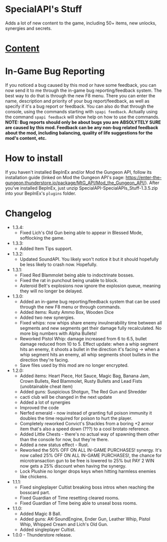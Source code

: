 # SpecialAPI's Stuff
Adds a lot of new content to the game, including 50+ items, new unlocks, synergies and secrets.

# [Content](https://github.com/SpecialAPI/SpecialStuffPack/blob/main/Content.md)

# In-Game Bug Reporting
If you noticed a bug caused by this mod or have some feedback, you can now send it to me through the in-game bug reporting/feedback system. The best way to do that is through the new F8 menu. There you can enter the name, description and priority of your bug report/feedback, as well as specify if it's a bug report or feedback. You can also do that through the console, using the commands starting with `spapi feedback`. Actually using the command `spapi feedback` will show help on how to use the commands. **NOTE: Bug reports should only be about bugs you are ABSOLYTELY SURE are caused by this mod. Feedback can be any non-bug related feedback about the mod, including balancing, quality of life suggestions for the mod's content, etc.**

# How to install
If you haven't installed BepInEx and/or Mod the Gungeon API, follow its installation guide (linked on Mod the Gungeon API's page: https://enter-the-gungeon.thunderstore.io/package/MtG_API/Mod_the_Gungeon_API/). After you've installed BepInEx, just unzip SpecialAPI-SpecialAPIs_Stuff-1.3.5.zip into your BepInEx's `plugins` folder.

# Changelog
 * 1.3.4:
   * Fixed Lich's Old Gun being able to appear in Blessed Mode, softlocking the game.
 * 1.3.3:
   * Added Item Tips support.
 * 1.3.2:
   * Updated SoundAPI. You likely won't notice it but it should hopefully be less likely to crash now. Hopefully.
 * 1.3.1:
   * Fixed Red Blammolet being able to indoctrinate bosses.
   * Fixed the rat in punchout being unable to block.
   * Asteroid Belt's explosions now ignore the explosion queue, meaning they will no longer be delayed.
 * 1.3.0:
   * Added an in-game bug reporting/feedback system that can be used through the new F8 menu or through commands.
   * Added items: Rusty Ammo Box, Wooden Dice
   * Added two new synergies.
   * Fixed whips: now whips share enemy invulnerability time between all segments and new segments get their damage fully recalculated. No more big numbers with Alpha Bullets!
   * Reworked Pistol Whip: damage increased from 6 to 6.5, bullet damage reduced from 10 to 5. Effect update: when a whip segment hits an enemy, it shoots a bullet in the direction it's facing -> when a whip segment hits an enemy, all whip segments shoot bullets in the direction they're facing.
   * Save files used by this mod are no longer encrypted.
 * 1.2.0:
   * Added items: Heart Piece, Hot Sauce, Magic Bag, Banana Jam, Crown Bullets, Red Blammolet, Rusty Bullets and Lead Fists (unobtainable cheat item)
   * Added guns: Suspicious Shotgun, The Red Gun and Shredder
   * cacti club will be changed in the next update
   * Added a lot of synergies
   * Improved the code
   * Nerfed emerald - now instead of granting full poison immunity it doubles the time required for poison to hurt the player.
   * Completely reworked Convict's Shackles from a boring +2 armor item that's also a speed down (???) to a cool brotato reference.
   * Added Little Chests - there's no actual way of spawning them other than the console for now, but they're there.
   * Added a new status effect - Rust.
   * Reworked the 50% OFF ON ALL IN-GAME PURCHASES! synergy. It's now called 25% OFF ON ALL IN-GAME PURCHASES!, the chance for microtransaction gun to be free is lowered to 25% but PAY 2 WIN now gets a 25% discount when having the synergy.
   * Lock Plushie no longer drops keys when hitting harmless enemies like chickens.
 * 1.1.1:
   * Fixed singleplayer Cultist breaking boss intros when reaching the bosscard part.
   * Fixed Guardian of Time resetting cleared rooms.
   * Fixed Guardian of Time being able to unseal boss rooms.
 * 1.1.0:
   * Added Magic 8 Ball.
   * Added guns: AK-SoundEngine, Ender Gun, Leather Whip, Pistol Whip, Whipped Cream and Lich's Old Gun.
   * Added singleplayer Cultist.
 * 1.0.0 - Thunderstore release.